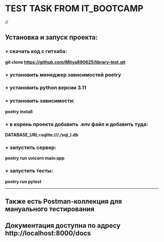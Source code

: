 # TEST TASK FROM IT_BOOTCAMP
//
## Установка и запуск проекта:
### + скачать код с гитхаба: 
**git clone https://github.com/Mitya890625/library-test.git** 
### + установить менеджер зависимостей poetry
### + установить python версии 3.11 
### + установить зависимости: 
**poetry install**
### + в корень проекта добавить .env файл и добавить туда: 
**DATABASE_URL=sqlite:///./sql_l.db**
### + запустить сервер: 
**poetry run uvicorn main:app**
### + запустить тесты: 
**poetry run pytest** 
_______________________
## Также есть Postman-коллекция для мануального тестирования
## Документация доступна по адресу http://localhost:8000/docs
